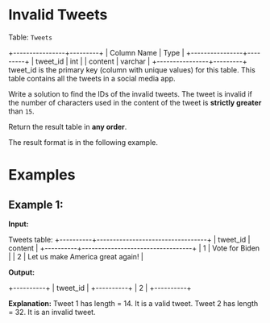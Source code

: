 ﻿# Invalid Tweets

Table: `Tweets`

+----------------+---------+
| Column Name    | Type    |
+----------------+---------+
| tweet_id       | int     |
| content        | varchar |
+----------------+---------+
tweet_id is the primary key (column with unique values) for this table.
This table contains all the tweets in a social media app.

Write a solution to find the IDs of the invalid tweets. The tweet is invalid if the number of characters used in the content of the tweet is **strictly greater** than `15`.

Return the result table in **any order**.

The result format is in the following example.

# Examples

## Example 1:

**Input:**

Tweets table:
+----------+----------------------------------+
| tweet_id | content                          |
+----------+----------------------------------+
| 1        | Vote for Biden                   |
| 2        | Let us make America great again! |

**Output:**

+----------+
| tweet_id |
+----------+
| 2        |
+----------+

**Explanation:** 
Tweet 1 has length = 14. It is a valid tweet.
Tweet 2 has length = 32. It is an invalid tweet.